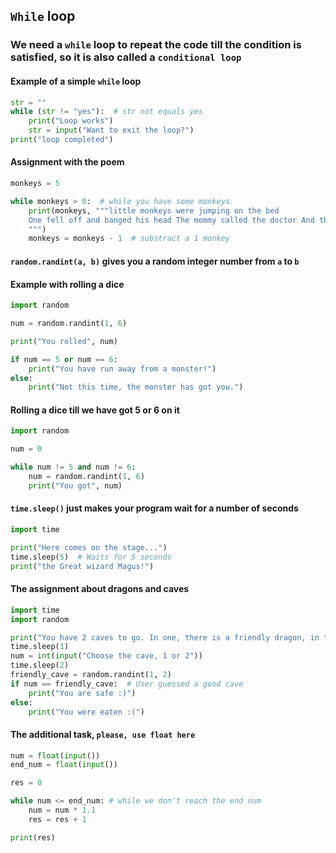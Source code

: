 ## ` While ` loop



### We need a `while` loop to repeat the code till the condition is satisfied, so it is also called a `conditional loop`

#### Example of a simple `while` loop

```python
str = ""
while (str != "yes"):  # str not equals yes
    print("Loop works")
    str = input("Want to exit the loop?")
print("loop completed")
```

  

#### Assignment with the poem

```python
monkeys = 5

while monkeys > 0:  # while you have some monkeys
    print(monkeys, """little monkeys were jumping on the bed
    One fell off and banged his head The mommy called the doctor And the doctor said No more monkeys jumping on the bed.
    """)
    monkeys = monkeys - 1  # substract a 1 monkey
```

#### `random.randint(a, b)` gives you a random integer number from `a` to `b`

#### Example with rolling a dice

```python
import random

num = random.randint(1, 6)

print("You rolled", num)

if num == 5 or num == 6:
    print("You have run away from a monster!")
else:
    print("Not this time, the monster has got you.")
```

#### Rolling a dice till we have got 5 or 6 on it

```python
import random

num = 0

while num != 5 and num != 6:
    num = random.randint(1, 6)
    print("You got", num)
```

#### `time.sleep()` just makes your program wait for a number of seconds

```python
import time

print("Here comes on the stage...")
time.sleep(5)  # Waits for 5 seconds
print("the Great wizard Magus!")
```



#### The assignment about dragons and caves

```python
import time
import random

print("You have 2 caves to go. In one, there is a friendly dragon, in the other one, you will find a hungry dragon")
time.sleep(1)
num = int(input("Choose the cave, 1 or 2"))
time.sleep(2)
friendly_cave = random.randint(1, 2)
if num == friendly_cave:  # User guessed a good cave
    print("You are safe :)")
else:
    print("You were eaten :(")
```

#### The additional task, `please, use float here`

```python
num = float(input())
end_num = float(input())

res = 0

while num <= end_num: # while we don't reach the end num
    num = num * 1.1
    res = res + 1

print(res)
```

